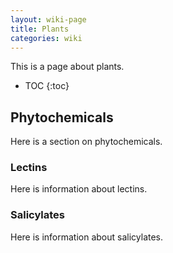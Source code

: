 ```yaml
---
layout: wiki-page
title: Plants
categories: wiki
---
```


This is a page about plants.

* TOC
{:toc}

## Phytochemicals

Here is a section on phytochemicals.

### Lectins

Here is information about lectins.

### Salicylates

Here is information about salicylates.
